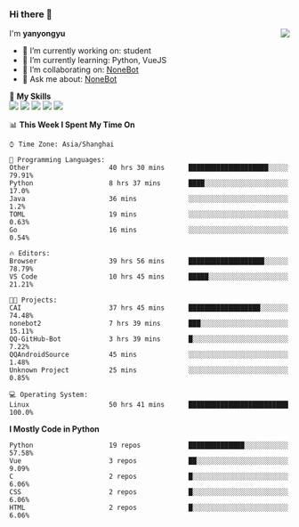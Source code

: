 ### Hi there 👋

<a href="#">
  <img align="right" src="https://github-readme-stats.vercel.app/api?username=yanyongyu&count_private=true&show_icons=true&bg_color=15,f2f7fd,E0EAFC" />
</a>

I'm **yanyongyu**

- 🔭 I’m currently working on: student
- 🌱 I’m currently learning: Python, VueJS
- 👯 I’m collaborating on: [NoneBot](https://github.com/nonebot)
- 💬 Ask me about: [NoneBot](https://github.com/nonebot)

🌟 **My Skills**  
![](https://img.shields.io/badge/-Python-3e74a2?style=flat-square&logo=Python&logoColor=fff)
![](https://img.shields.io/badge/-Vue-4fc08d?style=flat-square&logo=Vue.js&logoColor=fff)
![](https://img.shields.io/badge/-Node.js-339933?style=flat-square&logo=Node.js&logoColor=fff)
![](https://img.shields.io/badge/-Docker-2496ED?style=flat-square&logo=Docker&logoColor=fff)
![](https://img.shields.io/badge/-Linux-000000?style=flat-square&logo=Linux&logoColor=fff)

<!--START_SECTION:waka-->
📊 **This Week I Spent My Time On** 

```text
⌚︎ Time Zone: Asia/Shanghai

💬 Programming Languages: 
Other                    40 hrs 30 mins      ████████████████████░░░░░   79.91% 
Python                   8 hrs 37 mins       ████░░░░░░░░░░░░░░░░░░░░░   17.0% 
Java                     36 mins             ░░░░░░░░░░░░░░░░░░░░░░░░░   1.2% 
TOML                     19 mins             ░░░░░░░░░░░░░░░░░░░░░░░░░   0.63% 
Go                       16 mins             ░░░░░░░░░░░░░░░░░░░░░░░░░   0.54%

🔥 Editors: 
Browser                  39 hrs 56 mins      ███████████████████░░░░░░   78.79% 
VS Code                  10 hrs 45 mins      █████░░░░░░░░░░░░░░░░░░░░   21.21%

🐱‍💻 Projects: 
CAI                      37 hrs 45 mins      ██████████████████░░░░░░░   74.48% 
nonebot2                 7 hrs 39 mins       ███░░░░░░░░░░░░░░░░░░░░░░   15.11% 
QQ-GitHub-Bot            3 hrs 39 mins       █░░░░░░░░░░░░░░░░░░░░░░░░   7.22% 
QQAndroidSource          45 mins             ░░░░░░░░░░░░░░░░░░░░░░░░░   1.48% 
Unknown Project          25 mins             ░░░░░░░░░░░░░░░░░░░░░░░░░   0.85%

💻 Operating System: 
Linux                    50 hrs 41 mins      █████████████████████████   100.0%

```

**I Mostly Code in Python** 

```text
Python                   19 repos            ██████████████░░░░░░░░░░░   57.58% 
Vue                      3 repos             ██░░░░░░░░░░░░░░░░░░░░░░░   9.09% 
C                        2 repos             █░░░░░░░░░░░░░░░░░░░░░░░░   6.06% 
CSS                      2 repos             █░░░░░░░░░░░░░░░░░░░░░░░░   6.06% 
HTML                     2 repos             █░░░░░░░░░░░░░░░░░░░░░░░░   6.06%

```



<!--END_SECTION:waka-->
